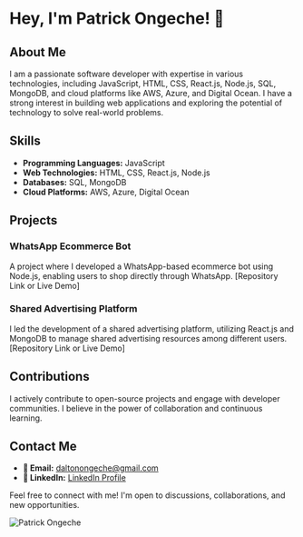 # **Hey, I'm Patrick Ongeche!** 👋

## **About Me**
I am a passionate software developer with expertise in various technologies, including JavaScript, HTML, CSS, React.js, Node.js, SQL, MongoDB, and cloud platforms like AWS, Azure, and Digital Ocean. I have a strong interest in building web applications and exploring the potential of technology to solve real-world problems.

## **Skills**
- **Programming Languages:** JavaScript
- **Web Technologies:** HTML, CSS, React.js, Node.js
- **Databases:** SQL, MongoDB
- **Cloud Platforms:** AWS, Azure, Digital Ocean

## **Projects**
### **WhatsApp Ecommerce Bot**
A project where I developed a WhatsApp-based ecommerce bot using Node.js, enabling users to shop directly through WhatsApp. [Repository Link or Live Demo]

### **Shared Advertising Platform**
I led the development of a shared advertising platform, utilizing React.js and MongoDB to manage shared advertising resources among different users. [Repository Link or Live Demo]

## **Contributions**
I actively contribute to open-source projects and engage with developer communities. I believe in the power of collaboration and continuous learning.

## **Contact Me**
- **📧 Email:** daltonongeche@gmail.com
- **💼 LinkedIn:** [LinkedIn Profile](https://www.linkedin.com/in/patrick-ongeche-04091995/)

Feel free to connect with me! I'm open to discussions, collaborations, and new opportunities.

![Patrick Ongeche](https://avatars.githubusercontent.com/u/22414305?v=4)
